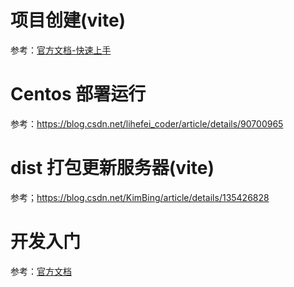 # 项目创建(vite)
参考：[官方文档-快速上手](https://cn.vuejs.org/guide/quick-start.html)

# Centos 部署运行
参考：https://blog.csdn.net/lihefei_coder/article/details/90700965

# dist 打包更新服务器(vite)
参考；https://blog.csdn.net/KimBing/article/details/135426828

# 开发入门
参考：[官方文档](https://cn.vuejs.org/guide/introduction.html)

